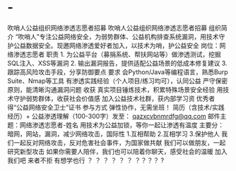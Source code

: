 # -
吹哨人公益组织网络渗透志愿者招募
吹哨人公益组织网络渗透志愿者招募 组织简介 “吹哨人”专注公益网络安全，为弱势群体、公益机构排查系统漏洞，用技术守护公益数据安全。现邀网络渗透爱好者加入，以技术为哨，护公益安全 岗位：网络渗透志愿者 职责 1. 为公益平台（募捐系统、帮扶网站等）做渗透测试，挖掘SQL注入、XSS等漏洞 2. 输出漏洞报告，提供适配公益场景的低成本修复建议 3. 跟踪高风险攻击手段，分享防御要点 要求
会Python/Java等编程语言，熟悉Burp Suite、Nmap等工具
有渗透实践经验（个人项目/练习均可），认同公益
严守保密原则，能清晰沟通漏洞问题 收获
真实项目锤炼技术，积累特殊场景安全经验
用技术守护弱势群体，收获社会价值感
加入公益技术社群，获内部学习资
优秀者得“公益网络安全卫士”证书 参与方式 弹性协作，无需坐班！ 简历（含技术/实践经历）+ 公益渗透理解（100-300字）发至： qazxcvbnmrdfg@qq.com 邮件主题：网络渗透志愿者-姓名 用技术为公益加锁，等你一起让渗透有温度
主要分：暗网，网站，漏洞，减少网络攻击，国际性 1.互相帮助 2.互相学习 3.保护他人 我们一起反对网络攻击，反对危害社会事件，为国家做共献 我们可以做朋友，一起研究新型攻击 如果你需要人陪伴，我们也可以陪着你聊天，感受社会的温暖 加入我们吧 来者不拒 有想学也行 ？ ？ ？ ？ ？ ？ ？？？？ ?
